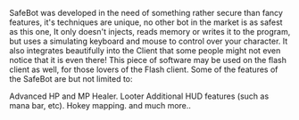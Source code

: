 SafeBot was developed in the need of something rather secure than fancy features, it's techniques are unique, no other bot in the market is as safest as this one, It only doesn't injects, reads memory or writes it to the program, but uses a simulating keyboard and mouse to control over your character.
It also integrates beautifully into the Client that some people might not even notice that it is even there!
This piece of software may be used on the flash client as well, for those lovers of the Flash client.
Some of the features of the SafeBot are but not limited to:

Advanced HP and MP Healer.
Looter
Additional HUD features (such as mana bar, etc).
Hokey mapping.
and much more..